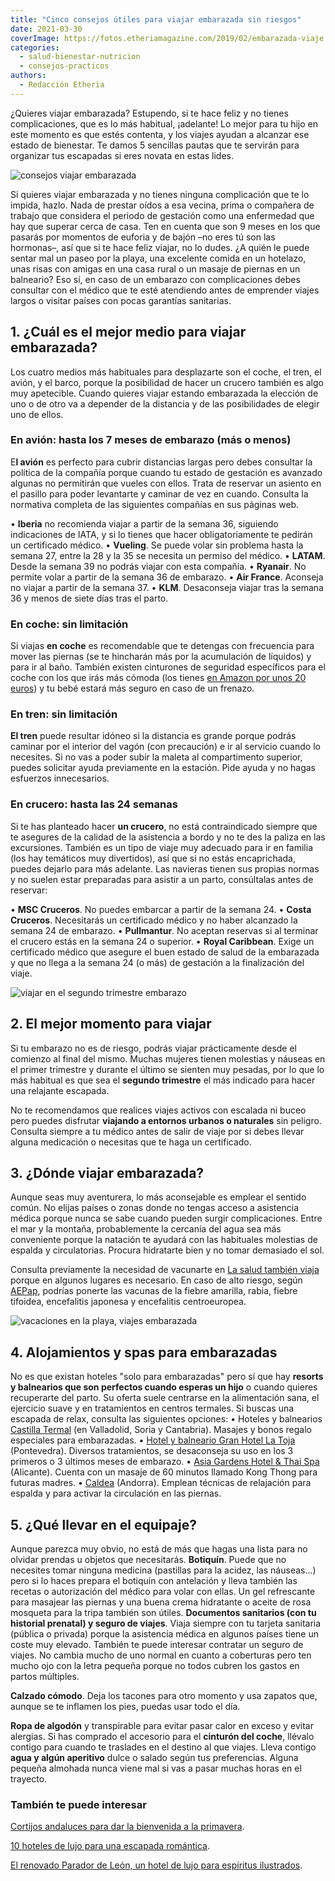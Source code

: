 ```yaml
---
title: "Cinco consejos útiles para viajar embarazada sin riesgos"
date: 2021-03-30
coverImage: https://fotos.etheriamagazine.com/2019/02/embarazada-viaje.jpg
categories: 
  - salud-bienestar-nutricion
  - consejos-practicos
authors: 
  - Redacción Etheria
---
```


¿Quieres viajar embarazada? Estupendo, si te hace feliz y no tienes complicaciones, que 
es lo más habitual, ¡adelante! Lo mejor para tu hijo en este momento es que estés 
contenta, y los viajes ayudan a alcanzar ese estado de bienestar. Te damos 5 sencillas 
pautas que te servirán para organizar tus escapadas si eres novata en estas lides. 

![consejos viajar embarazada](https://fotos.etheriamagazine.com/2019/02/mujer-embarazo-viaje.jpg "Consejos para viajar embarazada.")

Si quieres viajar embarazada y no tienes ninguna complicación que te lo impida, hazlo. 
Nada de prestar oídos a esa vecina, prima o compañera de trabajo que considera el 
periodo de gestación como una enfermedad que hay que superar cerca de casa. Ten en 
cuenta que son 9 meses en los que pasarás por momentos de euforia y de bajón –no eres tú 
son las hormonas–, así que si te hace feliz viajar, no lo dudes. ¿A quién le puede 
sentar mal un paseo por la playa, una excelente comida en un hotelazo, unas risas con 
amigas en una casa rural o un masaje de piernas en un balneario? Eso sí, en caso de un 
embarazo con complicaciones debes consultar con el médico que te esté atendiendo antes 
de emprender viajes largos o visitar países con pocas garantías sanitarias. 

## 1\. ¿Cuál es el mejor medio para viajar embarazada?

Los cuatro medios más habituales para desplazarte son el coche, el tren, el avión, y el 
barco, porque la posibilidad de hacer un crucero también es algo muy apetecible. Cuando 
quieres viajar estando embarazada la elección de uno o de otro va a depender de la 
distancia y de las posibilidades de elegir uno de ellos. 

### En avión: hasta los 7 meses de embarazo (más o menos)

E**l avión** es perfecto para cubrir distancias largas pero debes consultar la política 
de la compañía porque cuando tu estado de gestación es avanzado algunas no permitirán 
que vueles con ellos. Trata de reservar un asiento en el pasillo para poder levantarte y 
caminar de vez en cuando. Consulta la normativa completa de las siguientes compañías en 
sus páginas web. 

• **Iberia** no recomienda viajar a partir de la semana 36, siguiendo indicaciones de 
IATA, y si lo tienes que hacer obligatoriamente te pedirán un certificado médico. • 
**Vueling**. Se puede volar sin problema hasta la semana 27, entre la 28 y la 35 se 
necesita un permiso del médico. • **LATAM**. Desde la semana 39 no podrás viajar con 
esta compañía. • **Ryanair**. No permite volar a partir de la semana 36 de embarazo. • 
**Air France**. Aconseja no viajar a partir de la semana 37. • **KLM**. Desaconseja 
viajar tras la semana 36 y menos de siete días tras el parto. 

### En coche: sin limitación

Si viajas **en coche** es recomendable que te detengas con frecuencia para mover las 
piernas (se te hincharán más por la acumulación de líquidos) y para ir al baño. También 
existen cinturones de seguridad específicos para el coche con los que irás más cómoda 
(los tienes [en Amazon por unos 20 euros](https://amzn.to/3whiNeH)) y tu bebé estará más 
seguro en caso de un frenazo. 

### En tren: sin limitación

**El tren** puede resultar idóneo si la distancia es grande porque podrás caminar por el 
interior del vagón (con precaución) e ir al servicio cuando lo necesites. Si no vas a 
poder subir la maleta al compartimento superior, puedes solicitar ayuda previamente en 
la estación. Pide ayuda y no hagas esfuerzos innecesarios. 

### En crucero: hasta las 24 semanas

Si te has planteado hacer **un crucero**, no está contraindicado siempre que te asegures 
de la calidad de la asistencia a bordo y no te des la paliza en las excursiones. También 
es un tipo de viaje muy adecuado para ir en familia (los hay temáticos muy divertidos), 
así que si no estás encaprichada, puedes dejarlo para más adelante. Las navieras tienen 
sus propias normas y no suelen estar preparadas para asistir a un parto, consúltalas 
antes de reservar: 

• **MSC Cruceros**. No puedes embarcar a partir de la semana 24. • **Costa Cruceros**. 
Necesitarás un certificado médico y no haber alcanzado la semana 24 de embarazo. • 
**Pullmantur**. No aceptan reservas si al terminar el crucero estás en la semana 24 o 
superior. • **Royal Caribbean**. Exige un certificado médico que asegure el buen estado 
de salud de la embarazada y que no llega a la semana 24 (o más) de gestación a la 
finalización del viaje. 

![viajar en el segundo trimestre embarazo](https://fotos.etheriamagazine.com/2019/02/viajar-embarazada.jpg "El mejor momento para viajar durante el embarazo es en el segundo trimestre.")

## 2\. El mejor momento para viajar

Si tu embarazo no es de riesgo, podrás viajar prácticamente desde el comienzo al final 
del mismo. Muchas mujeres tienen molestias y náuseas en el primer trimestre y durante el 
último se sienten muy pesadas, por lo que lo más habitual es que sea el **segundo 
trimestre** el más indicado para hacer una relajante escapada. 

No te recomendamos que realices viajes activos con escalada ni buceo pero puedes 
disfrutar **viajando a entornos urbanos o naturales** sin peligro. Consulta siempre a tu 
médico antes de salir de viaje por si debes llevar alguna medicación o necesitas que te 
haga un certificado. 

## 3\. ¿Dónde viajar embarazada?

Aunque seas muy aventurera, lo más aconsejable es emplear el sentido común. No elijas 
países o zonas donde no tengas acceso a asistencia médica porque nunca se sabe cuando 
pueden surgir complicaciones. Entre el mar y la montaña, probablemente la cercanía del 
agua sea más conveniente porque la natación te ayudará con las habituales molestias de 
espalda y circulatorias. Procura hidratarte bien y no tomar demasiado el sol. 

Consulta previamente la necesidad de vacunarte en [La salud también 
viaja](http://www.mscbs.gob.es/profesionales/saludPaises.do) porque en algunos lugares 
es necesario. En caso de alto riesgo, según [AEPap](https://www.aepap.org/sites/default/files/vacunacion_en_el_embarazo_def.pdf), 
podrías ponerte las vacunas de la fiebre amarilla, rabia, fiebre tifoidea, encefalitis 
japonesa y encefalitis centroeuropea. 

![vacaciones en la playa, viajes embarazada](https://fotos.etheriamagazine.com/2019/02/embarazada-viaje.jpg "La natación es uno de los ejercicios más convenientes durante el embarazo.")

## 4\. Alojamientos y spas para embarazadas

No es que existan hoteles "solo para embarazadas" pero sí que hay **resorts y balnearios 
que son perfectos cuando esperas un hijo** o cuando quieres recuperarte del parto. Su 
oferta suele centrarse en la alimentación sana, el ejercicio suave y en tratamientos en 
centros termales. Si buscas una escapada de relax, consulta las siguientes opciones: • 
Hoteles y balnearios [Castilla 
Termal](https://www.castillatermal.com/embarazo-agua-termal/) (en Valladolid, Soria y 
Cantabria). Masajes y bonos regalo especiales para embarazadas. • [Hotel y balneario 
Gran Hotel La 
Toja](https://etheriamagazine.com/2021/02/12/la-toja-escapada-romantica-termal-en-galicia/) 
(Pontevedra). Diversos tratamientos, se desaconseja su uso en los 3 primeros o 3 últimos 
meses de embarazo. • [Asia Gardens Hotel & Thai 
Spa](https://www.asiagardens.es/tratamientos) (Alicante). Cuenta con un masaje de 60 
minutos llamado Kong Thong para futuras madres. • [Caldea](https://www.caldea.com/blog/beneficios-masajes-embarazadas/) 
(Andorra). Emplean técnicas de relajación para espalda y para activar la circulación en 
las piernas. 

## 5\. ¿Qué llevar en el equipaje?

Aunque parezca muy obvio, no está de más que hagas una lista para no olvidar prendas u 
objetos que necesitarás. **Botiquín**. Puede que no necesites tomar ninguna medicina 
(pastillas para la acidez, las náuseas...) pero si lo haces prepara el botiquín con 
antelación y lleva también las recetas o autorización del médico para volar con ellas. 
Un gel refrescante para masajear las piernas y una buena crema hidratante o aceite de 
rosa mosqueta para la tripa también son útiles. **Documentos sanitarios (con tu 
historial prenatal) y seguro de viajes**. Viaja siempre con tu tarjeta sanitaria 
(pública o privada) porque la asistencia médica en algunos países tiene un coste muy 
elevado. También te puede interesar contratar un seguro de viajes. No cambia mucho de 
uno normal en cuanto a coberturas pero ten mucho ojo con la letra pequeña porque no 
todos cubren los gastos en partos múltiples. 

**Calzado cómodo**. Deja los tacones para otro momento y usa zapatos que, aunque se te 
inflamen los pies, puedas usar todo el día. 

**Ropa de algodón** y transpirable para evitar pasar calor en exceso y evitar alergias. 
Si has comprado el accesorio para el **cinturón del coche**, llévalo contigo para cuando 
te traslades en el destino al que viajes. Lleva contigo **agua y algún aperitivo** dulce 
o salado según tus preferencias. Alguna pequeña almohada nunca viene mal si vas a pasar 
muchas horas en el trayecto. 

### También te puede interesar

[Cortijos andaluces para dar la bienvenida a la 
primavera](https://etheriamagazine.com/2021/03/16/cortijos-andaluces-viaje-amigas/). 

[10 hoteles de lujo para una escapada 
romántica](https://etheriamagazine.com/2021/01/21/hoteles-de-lujo-escapada-romantica-2021/). 

[El renovado Parador de León, un hotel de lujo para espíritus 
ilustrados](https://etheriamagazine.com/2020/12/22/parador-de-leon-hotel-romantico-y-de-lujo/).
